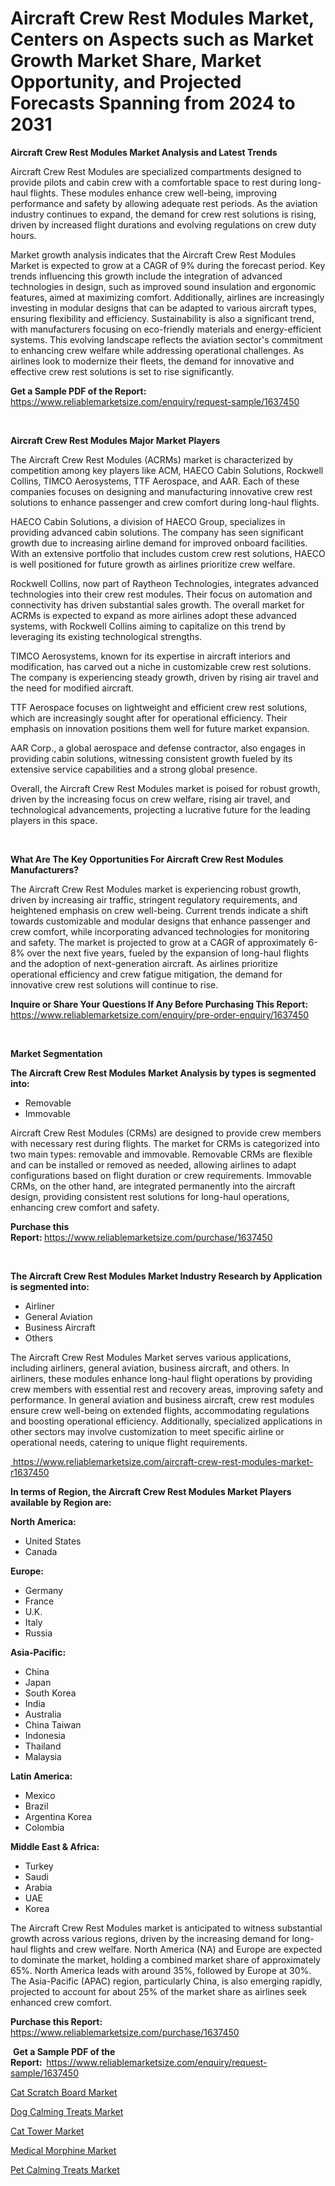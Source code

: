 <p><h1>Aircraft Crew Rest Modules Market, Centers on Aspects such as Market Growth Market Share, Market Opportunity, and Projected Forecasts Spanning from 2024 to 2031</h1></p><p><strong>Aircraft Crew Rest Modules Market Analysis and Latest Trends</strong></p>
<p><p>Aircraft Crew Rest Modules are specialized compartments designed to provide pilots and cabin crew with a comfortable space to rest during long-haul flights. These modules enhance crew well-being, improving performance and safety by allowing adequate rest periods. As the aviation industry continues to expand, the demand for crew rest solutions is rising, driven by increased flight durations and evolving regulations on crew duty hours.</p><p>Market growth analysis indicates that the Aircraft Crew Rest Modules Market is expected to grow at a CAGR of 9% during the forecast period. Key trends influencing this growth include the integration of advanced technologies in design, such as improved sound insulation and ergonomic features, aimed at maximizing comfort. Additionally, airlines are increasingly investing in modular designs that can be adapted to various aircraft types, ensuring flexibility and efficiency. Sustainability is also a significant trend, with manufacturers focusing on eco-friendly materials and energy-efficient systems. This evolving landscape reflects the aviation sector's commitment to enhancing crew welfare while addressing operational challenges. As airlines look to modernize their fleets, the demand for innovative and effective crew rest solutions is set to rise significantly.</p></p>
<p><strong>Get a Sample PDF of the Report:&nbsp;</strong> <a href="https://www.reliablemarketsize.com/enquiry/request-sample/1637450">https://www.reliablemarketsize.com/enquiry/request-sample/1637450</a></p>
<p>&nbsp;</p>
<p><strong>Aircraft Crew Rest Modules Major Market Players</strong></p>
<p><p>The Aircraft Crew Rest Modules (ACRMs) market is characterized by competition among key players like ACM, HAECO Cabin Solutions, Rockwell Collins, TIMCO Aerosystems, TTF Aerospace, and AAR. Each of these companies focuses on designing and manufacturing innovative crew rest solutions to enhance passenger and crew comfort during long-haul flights.</p><p>HAECO Cabin Solutions, a division of HAECO Group, specializes in providing advanced cabin solutions. The company has seen significant growth due to increasing airline demand for improved onboard facilities. With an extensive portfolio that includes custom crew rest solutions, HAECO is well positioned for future growth as airlines prioritize crew welfare.</p><p>Rockwell Collins, now part of Raytheon Technologies, integrates advanced technologies into their crew rest modules. Their focus on automation and connectivity has driven substantial sales growth. The overall market for ACRMs is expected to expand as more airlines adopt these advanced systems, with Rockwell Collins aiming to capitalize on this trend by leveraging its existing technological strengths.</p><p>TIMCO Aerosystems, known for its expertise in aircraft interiors and modification, has carved out a niche in customizable crew rest solutions. The company is experiencing steady growth, driven by rising air travel and the need for modified aircraft. </p><p>TTF Aerospace focuses on lightweight and efficient crew rest solutions, which are increasingly sought after for operational efficiency. Their emphasis on innovation positions them well for future market expansion. </p><p>AAR Corp., a global aerospace and defense contractor, also engages in providing cabin solutions, witnessing consistent growth fueled by its extensive service capabilities and a strong global presence.</p><p>Overall, the Aircraft Crew Rest Modules market is poised for robust growth, driven by the increasing focus on crew welfare, rising air travel, and technological advancements, projecting a lucrative future for the leading players in this space.</p></p>
<p>&nbsp;</p>
<p><strong>What Are The Key Opportunities For Aircraft Crew Rest Modules Manufacturers?</strong></p>
<p><p>The Aircraft Crew Rest Modules market is experiencing robust growth, driven by increasing air traffic, stringent regulatory requirements, and heightened emphasis on crew well-being. Current trends indicate a shift towards customizable and modular designs that enhance passenger and crew comfort, while incorporating advanced technologies for monitoring and safety. The market is projected to grow at a CAGR of approximately 6-8% over the next five years, fueled by the expansion of long-haul flights and the adoption of next-generation aircraft. As airlines prioritize operational efficiency and crew fatigue mitigation, the demand for innovative crew rest solutions will continue to rise.</p></p>
<p><strong>Inquire or Share Your Questions If Any Before Purchasing This Report:</strong> <a href="https://www.reliablemarketsize.com/enquiry/pre-order-enquiry/1637450">https://www.reliablemarketsize.com/enquiry/pre-order-enquiry/1637450</a></p>
<p>&nbsp;</p>
<p><strong>Market Segmentation</strong></p>
<p><strong>The Aircraft Crew Rest Modules Market Analysis by types is segmented into:</strong></p>
<p><ul><li>Removable</li><li>Immovable</li></ul></p>
<p><p>Aircraft Crew Rest Modules (CRMs) are designed to provide crew members with necessary rest during flights. The market for CRMs is categorized into two main types: removable and immovable. Removable CRMs are flexible and can be installed or removed as needed, allowing airlines to adapt configurations based on flight duration or crew requirements. Immovable CRMs, on the other hand, are integrated permanently into the aircraft design, providing consistent rest solutions for long-haul operations, enhancing crew comfort and safety.</p></p>
<p><strong>Purchase this Report:&nbsp;</strong><a href="https://www.reliablemarketsize.com/purchase/1637450">https://www.reliablemarketsize.com/purchase/1637450</a></p>
<p>&nbsp;</p>
<p><strong>The Aircraft Crew Rest Modules Market Industry Research by Application is segmented into:</strong></p>
<p><ul><li>Airliner</li><li>General Aviation</li><li>Business Aircraft</li><li>Others</li></ul></p>
<p><p>The Aircraft Crew Rest Modules Market serves various applications, including airliners, general aviation, business aircraft, and others. In airliners, these modules enhance long-haul flight operations by providing crew members with essential rest and recovery areas, improving safety and performance. In general aviation and business aircraft, crew rest modules ensure crew well-being on extended flights, accommodating regulations and boosting operational efficiency. Additionally, specialized applications in other sectors may involve customization to meet specific airline or operational needs, catering to unique flight requirements.</p></p>
<p><a href="https://www.reliablemarketsize.com/aircraft-crew-rest-modules-market-r1637450">&nbsp;https://www.reliablemarketsize.com/aircraft-crew-rest-modules-market-r1637450</a></p>
<p><strong>In terms of Region, the Aircraft Crew Rest Modules Market Players available by Region are:</strong></p>
<p>
    <p> <strong> North America: </strong>
        <ul>
            <li>United States</li>
            <li>Canada</li>
        </ul>
        </p> 
    <p> <strong> Europe: </strong>
        <ul>
            <li>Germany</li>
            <li>France</li>
            <li>U.K.</li>
            <li>Italy</li>
            <li>Russia</li>
        </ul>
        </p> 
    <p> <strong> Asia-Pacific: </strong>
        <ul>
            <li>China</li>
            <li>Japan</li>
            <li>South Korea</li>
            <li>India</li>
            <li>Australia</li>
            <li>China Taiwan</li>
            <li>Indonesia</li>
            <li>Thailand</li>
            <li>Malaysia</li>
        </ul>
        </p> 
    <p> <strong> Latin America: </strong>
        <ul>
            <li>Mexico</li>
            <li>Brazil</li>
            <li>Argentina Korea</li>
            <li>Colombia</li>
        </ul>
        </p> 
    <p> <strong> Middle East & Africa: </strong>
        <ul>
            <li>Turkey</li>
            <li>Saudi</li>
            <li>Arabia</li>
            <li>UAE</li>
            <li>Korea</li>
        </ul>
    </p>
    </p>
<p><p>The Aircraft Crew Rest Modules market is anticipated to witness substantial growth across various regions, driven by the increasing demand for long-haul flights and crew welfare. North America (NA) and Europe are expected to dominate the market, holding a combined market share of approximately 65%. North America leads with around 35%, followed by Europe at 30%. The Asia-Pacific (APAC) region, particularly China, is also emerging rapidly, projected to account for about 25% of the market share as airlines seek enhanced crew comfort.</p></p>
<p><strong>Purchase this Report: </strong><a href="https://www.reliablemarketsize.com/purchase/1637450">https://www.reliablemarketsize.com/purchase/1637450</a></p>
<p>&nbsp;<strong>Get a Sample PDF of the Report:&nbsp;&nbsp;</strong><a href="https://www.reliablemarketsize.com/enquiry/request-sample/1637450">https://www.reliablemarketsize.com/enquiry/request-sample/1637450</a></p>
<p><strong></strong></p>
<p><p><a href="https://medium.com/@maudward1907/driving-market-forces-in-the-cat-scratch-board-market-market-trends-and-future-forecasts-till-2031-9ec8a63121ab?postPublishedType=repub">Cat Scratch Board Market</a></p><p><a href="https://issuu.com/reportprime-2/docs/dog-calming-treats-market-size-2030_b546202f4ff467">Dog Calming Treats Market</a></p><p><a href="https://medium.com/@maudward1907/a-comprehensive-look-at-product-type-wooden-gonorrhea-other-and-application-online-92427b8500b9?postPublishedType=repub">Cat Tower Market</a></p><p><a href="https://www.linkedin.com/pulse/medical-morphine-market-share-size-trends-industry-analysis-tdruc?trackingId=Uw%2BWloz5QNOrYgjfQZNeNA%3D%3D">Medical Morphine Market</a></p><p><a href="https://issuu.com/reportprime-2/docs/pet-calming-treats-market-size-2030_6d8d1d08f7b316">Pet Calming Treats Market</a></p></p>